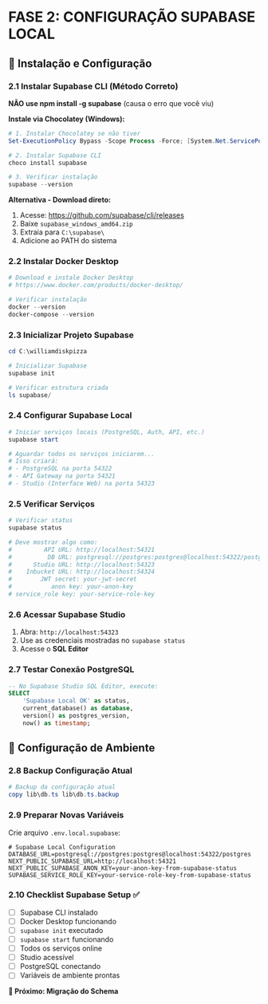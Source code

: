 # FASE 2: CONFIGURAÇÃO SUPABASE LOCAL

## 🐳 Instalação e Configuração

### 2.1 Instalar Supabase CLI (Método Correto)

**NÃO use npm install -g supabase** (causa o erro que você viu)

**Instale via Chocolatey (Windows):**

```powershell
# 1. Instalar Chocolatey se não tiver
Set-ExecutionPolicy Bypass -Scope Process -Force; [System.Net.ServicePointManager]::SecurityProtocol = [System.Net.ServicePointManager]::SecurityProtocol -bor 3072; iex ((New-Object System.Net.WebClient).DownloadString('https://community.chocolatey.org/install.ps1'))

# 2. Instalar Supabase CLI
choco install supabase

# 3. Verificar instalação
supabase --version
```

**Alternativa - Download direto:**
1. Acesse: https://github.com/supabase/cli/releases
2. Baixe `supabase_windows_amd64.zip`
3. Extraia para `C:\supabase\`
4. Adicione ao PATH do sistema

### 2.2 Instalar Docker Desktop

```powershell
# Download e instale Docker Desktop
# https://www.docker.com/products/docker-desktop/

# Verificar instalação
docker --version
docker-compose --version
```

### 2.3 Inicializar Projeto Supabase

```powershell
cd C:\williamdiskpizza

# Inicializar Supabase
supabase init

# Verificar estrutura criada
ls supabase/
```

### 2.4 Configurar Supabase Local

```powershell
# Iniciar serviços locais (PostgreSQL, Auth, API, etc.)
supabase start

# Aguardar todos os serviços iniciarem...
# Isso criará:
# - PostgreSQL na porta 54322
# - API Gateway na porta 54321
# - Studio (Interface Web) na porta 54323
```

### 2.5 Verificar Serviços

```powershell
# Verificar status
supabase status

# Deve mostrar algo como:
#         API URL: http://localhost:54321
#          DB URL: postgresql://postgres:postgres@localhost:54322/postgres
#      Studio URL: http://localhost:54323
#    Inbucket URL: http://localhost:54324
#        JWT secret: your-jwt-secret
#           anon key: your-anon-key
# service_role key: your-service-role-key
```

### 2.6 Acessar Supabase Studio

1. Abra: `http://localhost:54323`
2. Use as credenciais mostradas no `supabase status`
3. Acesse o **SQL Editor**

### 2.7 Testar Conexão PostgreSQL

```sql
-- No Supabase Studio SQL Editor, execute:
SELECT 
    'Supabase Local OK' as status,
    current_database() as database,
    version() as postgres_version,
    now() as timestamp;
```

## 🔧 Configuração de Ambiente

### 2.8 Backup Configuração Atual

```powershell
# Backup da configuração atual
copy lib\db.ts lib\db.ts.backup
```

### 2.9 Preparar Novas Variáveis

Crie arquivo `.env.local.supabase`:

```env
# Supabase Local Configuration
DATABASE_URL=postgresql://postgres:postgres@localhost:54322/postgres
NEXT_PUBLIC_SUPABASE_URL=http://localhost:54321
NEXT_PUBLIC_SUPABASE_ANON_KEY=your-anon-key-from-supabase-status
SUPABASE_SERVICE_ROLE_KEY=your-service-role-key-from-supabase-status
```

### 2.10 Checklist Supabase Setup ✅

- [ ] Supabase CLI instalado
- [ ] Docker Desktop funcionando
- [ ] `supabase init` executado
- [ ] `supabase start` funcionando
- [ ] Todos os serviços online
- [ ] Studio acessível
- [ ] PostgreSQL conectando
- [ ] Variáveis de ambiente prontas

**🎯 Próximo: Migração do Schema** 